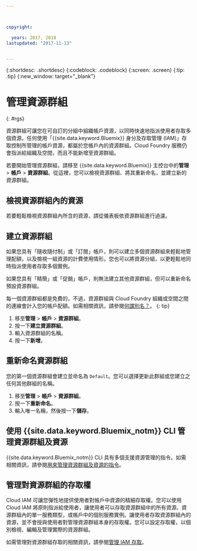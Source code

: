 ```yaml
---



copyright:

  years: 2017, 2018
lastupdated: "2017-11-13"


---
```


{:shortdesc: .shortdesc}
{:codeblock: .codeblock}
{:screen: .screen}
{:tip: .tip}
{:new_window: target="_blank"}

# 管理資源群組
{: #rgs}

資源群組可讓您在可自訂的分組中組織帳戶資源，以同時快速地指派使用者存取多個資源。任何使用「{{site.data.keyword.Bluemix}} 身分及存取管理 (IAM)」存取控制所管理的帳戶資源，都屬於您帳戶內的資源群組。Cloud Foundry 服務仍會指派給組織及空間，而且不能新增至資源群組。

若要開始管理資源群組，請移至 {{site.data.keyword.Bluemix}} 主控台中的**管理** &gt; **帳戶** &gt; **資源群組**。從這裡，您可以檢視資源群組、將其重新命名，並建立新的資源群組。

## 檢視資源群組內的資源

若要輕鬆檢視資源群組內所含的資源，請從儀表板依資源群組進行過濾。

## 建立資源群組

如果您具有「隨收隨付制」或「訂閱」帳戶，則可以建立多個資源群組來輕鬆地管理配額，以及檢視一組資源的計費使用情形。您也可以將資源分組，以更輕鬆地同時指派使用者存取多個實例。

如果您具有「精簡」或「促銷」帳戶，則無法建立其他資源群組，但可以重新命名預設資源群組。 

每一個資源群組都是免費的，不過，資源群組與 Cloud Foundry 組織或空間之間的連線會計入您的帳戶配額。如需相關資訊，請參閱[何謂別名？](/docs/manageapps/connecting_apps.html#what_is_alias)。
{: tip}

1. 移至**管理** &gt; **帳戶** &gt; **資源群組**。
2. 按一下**建立資源群組**。
3. 輸入資源群組的名稱。
4. 按一下**新增**。

## 重新命名資源群組

您的第一個資源群組會建立並命名為 `Default`。您可以選擇更新此群組或您建立之任何其他群組的名稱。

1. 移至**管理** &gt; **帳戶** &gt; **資源群組**。
2. 按一下**重新命名**。
3. 輸入唯一名稱，然後按一下**儲存**。

## 使用 {{site.data.keyword.Bluemix_notm}} CLI 管理資源群組及資源

{{site.data.keyword.Bluemix_notm}} CLI 具有多個支援資源管理的指令。如需相關資訊，請參閱[用來管理資源群組及資源的指令](/docs/cli/reference/bluemix_cli/bx_cli.html#commands-for-managing-resource-groups-and-resources)。

## 管理對資源群組的存取權

Cloud IAM 可讓您彈性地提供使用者對帳戶中資源的精細存取權。您可以使用 Cloud IAM 將原則指派給使用者，讓使用者可以存取資源群組中的所有資源、資源群組內的單一服務類型，或帳戶中的個別服務實例。讓使用者存取資源群組內的資源，並不會授與使用者對管理資源群組本身的存取權。您可以設定存取權，以個別檢視、編輯及管理實際的資源群組。

如需管理對資源群組存取的相關資訊，請參閱[管理 IAM 存取](/docs/iam/mngiam.html#iammanidaccser)。

